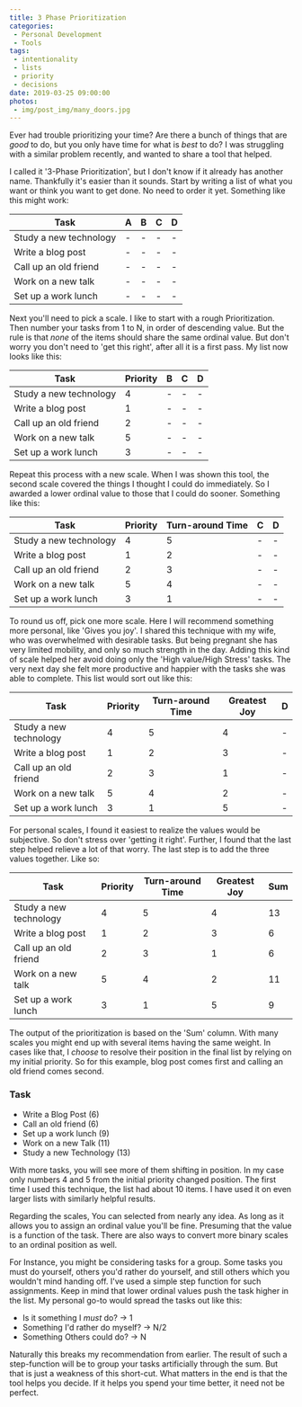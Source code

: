 ```yaml
---
title: 3 Phase Prioritization
categories:
 - Personal Development
 - Tools
tags:
 - intentionality
 - lists
 - priority
 - decisions
date: 2019-03-25 09:00:00
photos: 
 - img/post_img/many_doors.jpg
---
```


Ever had trouble prioritizing your time? Are there a bunch of things that are _good_ to do, but you only have time for what is _best_ to do? I was struggling with a similar problem recently, and wanted to share a tool that helped.

I called it '3-Phase Prioritization', but I don't know if it already has another name. Thankfully it's easier than it sounds. Start by writing a list of what you want or think you want to get done. No need to order it yet. Something like this might work:

| Task | A | B | C | D |
| - | - | - | - | - |
| Study a new technology | - | - | - | - |
| Write a blog post | - | - | - | - |
| Call up an old friend | - | - | - | - |
| Work on a new talk | - | - | - | - |
| Set up a work lunch | - | - | - | - |

Next you'll need to pick a scale. I like to start with a rough Prioritization. Then number your tasks from 1 to N, in order of descending value. But the rule is that _none_ of the items should share the same ordinal value. But don't worry you don't need to 'get this right', after all it is a first pass. My list now looks like this:

| Task | Priority | B | C | D |
| - | - | - | - | - |
| Study a new technology | 4 | - | - | - |
| Write a blog post | 1 | - | - | - |
| Call up an old friend | 2 | - | - | - |
| Work on a new talk | 5 | - | - | - |
| Set up a work lunch | 3 | - | - | - |

Repeat this process with a new scale. When I was shown this tool, the second scale covered the things I thought I could do immediately. So I awarded a lower ordinal value to those that I could do sooner. Something like this:

| Task | Priority | Turn-around Time | C | D |
| - | - | - | - | - |
| Study a new technology | 4 | 5 | - | - |
| Write a blog post | 1 | 2 | - | - |
| Call up an old friend | 2 | 3 | - | - |
| Work on a new talk | 5 | 4 | - | - |
| Set up a work lunch | 3 | 1 | - | - |

To round us off, pick one more scale. Here I will recommend something more personal, like 'Gives you joy'. I shared this technique with my wife, who was overwhelmed with desirable tasks. But being pregnant she has very limited mobility, and only so much strength in the day. Adding this kind of scale helped her avoid doing only the 'High value/High Stress' tasks. The very next day she felt more productive and happier with the tasks she was able to complete. This list would sort out like this:

| Task | Priority | Turn-around Time | Greatest Joy | D |
| - | - | - | - | - |
| Study a new technology | 4 | 5 | 4 | - |
| Write a blog post | 1 | 2 | 3 | - |
| Call up an old friend | 2 | 3 | 1 | - |
| Work on a new talk | 5 | 4 | 2 | - |
| Set up a work lunch | 3 | 1 | 5 | - |

For personal scales, I found it easiest to realize the values would be subjective. So don't stress over 'getting it right'. Further, I found that the last step helped relieve a lot of that worry. The last step is to add the three values together. Like so:

| Task | Priority | Turn-around Time | Greatest Joy | Sum |
| - | - | - | - | - |
| Study a new technology | 4 | 5 | 4 | 13 |
| Write a blog post | 1 | 2 | 3 | 6 |
| Call up an old friend | 2 | 3 | 1 | 6 |
| Work on a new talk | 5 | 4 | 2 | 11 |
| Set up a work lunch | 3 | 1 | 5 | 9 |

The output of the prioritization is based on the 'Sum' column. With many scales you might end up with several items having the same weight. In cases like that, I _choose_ to resolve their position in the final list by relying on my initial priority. So for this example, blog post comes first and calling an old friend comes second. 

### Task 
- Write a Blog Post (6)
- Call an old friend (6)
- Set up a work lunch (9)
- Work on a new Talk (11)
- Study a new Technology (13)

With more tasks, you will see more of them shifting in position. In my case only numbers 4 and 5 from the initial priority changed position. The first time I used this technique, the list had about 10 items. I have used it on even larger lists with similarly helpful results.

Regarding the scales, You can selected from nearly any idea. As long as it allows you to assign an ordinal value you'll be fine. Presuming that the value is a function of the task. There are also ways to convert more binary scales to an ordinal position as well. 

For Instance, you might be considering tasks for a group. Some tasks you must do yourself, others you'd rather do yourself, and still others which you wouldn't mind handing off. I've used a simple step function for such assignments. Keep in mind that lower ordinal values push the task higher in the list. My personal go-to would spread the tasks out like this:

- Is it something I _must_ do? -> 1
- Something I'd rather do myself? -> N/2
- Something Others could do? -> N

Naturally this breaks my recommendation from earlier. The result of such a step-function will be to group your tasks artificially through the sum. But that is just a weakness of this short-cut. What matters in the end is that the tool helps you decide. If it helps you spend your time better, it need not be perfect.
